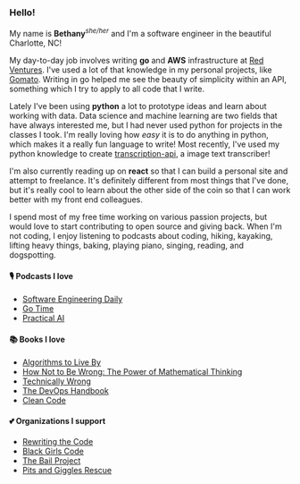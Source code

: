 ### Hello!

My name is __Bethany__<sup>_she/her_</sup> and I'm a software engineer in the beautiful Charlotte, NC!

My day-to-day job involves writing __go__ and __AWS__ infrastructure at [Red Ventures](https://www.redventures.com/). I've used a lot of that knowledge in my personal projects, like [Gomato](https://github.com/bethanyj28/gomato). 
Writing in go helped me see the beauty of simplicity within an API, something which I try to apply to all code that I write.

Lately I've been using __python__ a lot to prototype ideas and learn about working with data. Data science and machine learning are two fields that have always interested me, but I had never used python for projects in the classes I took. I'm really loving how _easy_ it is to do anything in python, which makes it a really fun language to write! Most recently, I've used my python knowledge to create [transcription-api](https://github.com/bethanyj28/transcription-api), a image text transcriber!

I'm also currently reading up on __react__ so that I can build a personal site and attempt to freelance. It's definitely different from most things that I've done, but it's really cool to learn about the other side of the coin so that I can work better with my front end colleagues. 

I spend most of my free time working on various passion projects, but would love to start contributing to open source and giving back. When I'm not coding, I enjoy listening to podcasts about coding, hiking, kayaking, lifting heavy things, baking, playing piano, singing, reading, and dogspotting.

#### 🎙️ Podcasts I love
- [Software Engineering Daily](https://softwareengineeringdaily.com/)
- [Go Time](https://changelog.com/gotime)
- [Practical AI](https://changelog.com/practicalai)

#### 📚 Books I love
- [Algorithms to Live By](https://www.amazon.com/Algorithms-Live-Computer-Science-Decisions/dp/1627790365)
- [How Not to Be Wrong: The Power of Mathematical Thinking](https://www.amazon.com/How-Not-Be-Wrong-Mathematical/dp/0143127535)
- [Technically Wrong](https://www.amazon.com/Technically-Wrong-Sexist-Algorithms-Threats/dp/0393634639/ref=tmm_hrd_swatch_0?_encoding=UTF8&qid=&sr=)
- [The DevOps Handbook](https://www.amazon.com/DevOps-Handbook-World-Class-Reliability-Organizations/dp/1942788002)
- [Clean Code](https://www.amazon.com/Clean-Code-Handbook-Software-Craftsmanship/dp/0132350882)

#### 💕 Organizations I support
- [Rewriting the Code](https://rewritingthecode.org/)
- [Black Girls Code](https://www.blackgirlscode.com/)
- [The Bail Project](https://bailproject.org/)
- [Pits and Giggles Rescue](https://www.pitsandgigglesrescue.org/)
